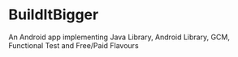 # BuildItBigger
An Android app implementing Java Library, Android Library, GCM, Functional Test and Free/Paid Flavours
